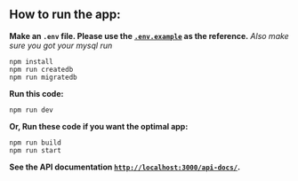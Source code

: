 ## How to run the app:
**Make an `.env` file. Please use the [`.env.example`](.env.example) as the reference.**
*Also make sure you got your mysql run*
```
npm install
npm run createdb
npm run migratedb
```

**Run this code:**
```
npm run dev
```
**Or,
Run these code if you want the optimal app:**
```
npm run build
npm run start
```

**See the API documentation [`http://localhost:3000/api-docs/`](http://localhost:3000/api-docs/).**